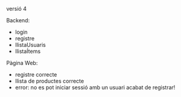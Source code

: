 versió 4

Backend:
- login
- registre
- llistaUsuaris
- llistaÍtems

Pàgina Web:
- registre correcte
- llista de productes correcte
- error: no es pot iniciar sessió amb un usuari acabat de registrar!
